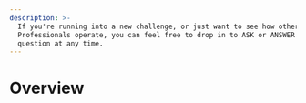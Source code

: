 ```yaml
---
description: >-
  If you're running into a new challenge, or just want to see how other Support
  Professionals operate, you can feel free to drop in to ASK or ANSWER a
  question at any time.
---
```


# Overview

